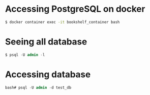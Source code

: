 # Accessing PostgreSQL on docker
```sh
$ docker container exec -it bookshelf_container bash
```

# Seeing all database
```sql
$ psql -U admin -l
```

# Accessing database
```sql
bash# psql -U admin -d test_db
```